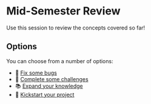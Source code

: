 # Mid-Semester Review
Use this session to review the concepts covered so far!

## Options
You can choose from a number of options:

- 🐜 [Fix some bugs](BugFixing.md)
- 💪 [Complete some challenges](Challenges.md)
- 📚 [Expand your knowledge](Library.md)
- 🛵 [Kickstart your project](../FinalProject/StudentDesc.md)
